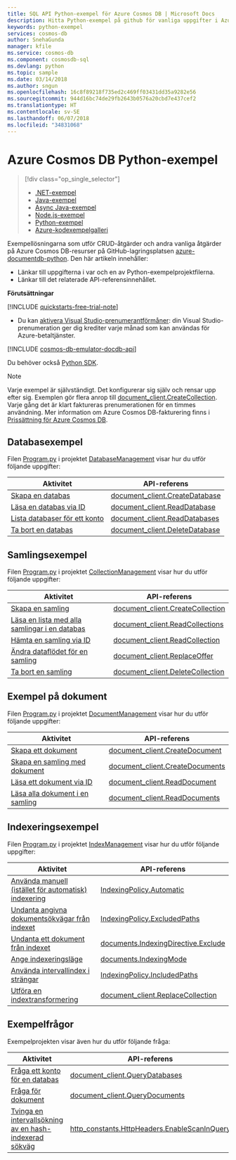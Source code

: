 ```yaml
---
title: SQL API Python-exempel för Azure Cosmos DB | Microsoft Docs
description: Hitta Python-exempel på github för vanliga uppgifter i Azure Cosmos DB, inklusive CRUD-åtgärder.
keywords: python-exempel
services: cosmos-db
author: SnehaGunda
manager: kfile
ms.service: cosmos-db
ms.component: cosmosdb-sql
ms.devlang: python
ms.topic: sample
ms.date: 03/14/2018
ms.author: sngun
ms.openlocfilehash: 16c8f89218f735ed2c469ff03431dd35a9282e56
ms.sourcegitcommit: 944d16bc74de29fb2643b0576a20cbd7e437cef2
ms.translationtype: HT
ms.contentlocale: sv-SE
ms.lasthandoff: 06/07/2018
ms.locfileid: "34831068"
---
```

# <a name="azure-cosmos-db-python-examples"></a>Azure Cosmos DB Python-exempel

> [!div class="op_single_selector"]
> * [.NET-exempel](sql-api-dotnet-samples.md)
> * [Java-exempel](sql-api-java-samples.md)
> * [Async Java-exempel](sql-api-async-java-samples.md)
> * [Node.js-exempel](sql-api-nodejs-samples.md)
> * [Python-exempel](sql-api-python-samples.md)
> * [Azure-kodexempelgalleri](https://azure.microsoft.com/resources/samples/?sort=0&service=cosmos-db)
> 
> 

Exempellösningarna som utför CRUD-åtgärder och andra vanliga åtgärder på Azure Cosmos DB-resurser på GitHub-lagringsplatsen [azure-documentdb-python](https://github.com/Azure/azure-documentdb-python). Den här artikeln innehåller:

* Länkar till uppgifterna i var och en av Python-exempelprojektfilerna. 
* Länkar till det relaterade API-referensinnehållet.

**Förutsättningar**

[!INCLUDE [quickstarts-free-trial-note](../../includes/quickstarts-free-trial-note.md)]

- Du kan [aktivera Visual Studio-prenumerantförmåner](https://azure.microsoft.com/pricing/member-offers/msdn-benefits-details/?ref=microsoft.com&utm_source=microsoft.com&utm_medium=docs&utm_campaign=visualstudio): din Visual Studio-prenumeration ger dig krediter varje månad som kan användas för Azure-betaltjänster.

[!INCLUDE [cosmos-db-emulator-docdb-api](../../includes/cosmos-db-emulator-docdb-api.md)]

Du behöver också [Python SDK](sql-api-sdk-python.md). 
   
   > [!NOTE]
   > Varje exempel är självständigt. Det konfigurerar sig själv och rensar upp efter sig. Exemplen gör flera anrop till [document_client.CreateCollection](http://azure.github.io/azure-documentdb-python/api/pydocumentdb.document_client.html). Varje gång det är klart faktureras prenumerationen för en timmes användning. Mer information om Azure Cosmos DB-fakturering finns i [Prissättning för Azure Cosmos DB](https://azure.microsoft.com/pricing/details/cosmos-db/).
   > 
   > 

## <a name="database-examples"></a>Databasexempel
Filen [Program.py](https://github.com/Azure/azure-documentdb-python/blob/master/samples/DatabaseManagement/Program.py) i projektet [DatabaseManagement](https://github.com/Azure/azure-documentdb-python/blob/master/samples/DatabaseManagement) visar hur du utför följande uppgifter:

| Aktivitet | API-referens |
| --- | --- |
| [Skapa en databas](https://github.com/Azure/azure-documentdb-python/blob/d78170214467e3ab71ace1a7400f5a7fa5a7b5b0/samples/DatabaseManagement/Program.py#L65-L76) |[document_client.CreateDatabase](http://azure.github.io/azure-documentdb-python/api/pydocumentdb.document_client.html#CreateDatabase) |
| [Läsa en databas via ID](https://github.com/Azure/azure-documentdb-python/blob/d78170214467e3ab71ace1a7400f5a7fa5a7b5b0/samples/DatabaseManagement/Program.py#L79-L96) |[document_client.ReadDatabase](http://azure.github.io/azure-documentdb-python/api/pydocumentdb.document_client.html#ReadDatabase) |
| [Lista databaser för ett konto](https://github.com/Azure/azure-documentdb-python/blob/d78170214467e3ab71ace1a7400f5a7fa5a7b5b0/samples/DatabaseManagement/Program.py#L99-L110) |[document_client.ReadDatabases](http://azure.github.io/azure-documentdb-python/api/pydocumentdb.document_client.html) |
| [Ta bort en databas](https://github.com/Azure/azure-documentdb-python/blob/d78170214467e3ab71ace1a7400f5a7fa5a7b5b0/samples/DatabaseManagement/Program.py#L113-L126) |[document_client.DeleteDatabase](http://azure.github.io/azure-documentdb-python/api/pydocumentdb.document_client.html) |

## <a name="collection-examples"></a>Samlingsexempel
Filen [Program.py](https://github.com/Azure/azure-documentdb-python/blob/master/samples/CollectionManagement/Program.py) i projektet [CollectionManagement](https://github.com/Azure/azure-documentdb-python/blob/master/samples/CollectionManagement) visar hur du utför följande uppgifter:

| Aktivitet | API-referens |
| --- | --- |
| [Skapa en samling](https://github.com/Azure/azure-documentdb-python/blob/d78170214467e3ab71ace1a7400f5a7fa5a7b5b0/samples/CollectionManagement/Program.py#L84-L135) |[document_client.CreateCollection](http://azure.github.io/azure-documentdb-python/api/pydocumentdb.document_client.html#CreateCollection) |
| [Läsa en lista med alla samlingar i en databas](https://github.com/Azure/azure-documentdb-python/blob/d78170214467e3ab71ace1a7400f5a7fa5a7b5b0/samples/CollectionManagement/Program.py#L198-L209) |[document_client.ReadCollections](http://azure.github.io/azure-documentdb-python/api/pydocumentdb.document_client.html#ReadCollections) |
| [Hämta en samling via ID](https://github.com/Azure/azure-documentdb-python/blob/d78170214467e3ab71ace1a7400f5a7fa5a7b5b0/samples/CollectionManagement/Program.py#L178-L195) |[document_client.ReadCollection](http://azure.github.io/azure-documentdb-python/api/pydocumentdb.document_client.html#ReadCollection) |
| [Ändra dataflödet för en samling](https://github.com/Azure/azure-documentdb-python/blob/master/samples/CollectionManagement/Program.py#L168-L172) | [document_client.ReplaceOffer](http://azure.github.io/azure-documentdb-python/api/pydocumentdb.document_client.html)|
| [Ta bort en samling](https://github.com/Azure/azure-documentdb-python/blob/d78170214467e3ab71ace1a7400f5a7fa5a7b5b0/samples/CollectionManagement/Program.py#L212-L225) |[document_client.DeleteCollection](http://azure.github.io/azure-documentdb-python/api/pydocumentdb.document_client.html#DeleteCollection) |

## <a name="document-examples"></a>Exempel på dokument
Filen [Program.py](https://github.com/Azure/azure-documentdb-python/blob/master/samples/DocumentManagement/Program.py) i projektet [DocumentManagement](https://github.com/Azure/azure-documentdb-python/blob/master/samples/DocumentManagement) visar hur du utför följande uppgifter:

| Aktivitet | API-referens |
| --- | --- |
| [Skapa ett dokument](https://github.com/Azure/azure-documentdb-python/blob/master/samples/DocumentManagement/Program.py#L55-L66) |[document_client.CreateDocument](http://azure.github.io/azure-documentdb-python/api/pydocumentdb.document_client.html#CreateDocument) |
| [Skapa en samling med dokument](https://github.com/Azure/azure-documentdb-python/blob/master/samples/DocumentManagement/Program.py#L55-L66) |[document_client.CreateDocuments](http://azure.github.io/azure-documentdb-python/api/pydocumentdb.document_client.html#CreateDocuments) |
| [Läsa ett dokument via ID](https://github.com/Azure/azure-documentdb-python/blob/master/samples/DocumentManagement/Program.py#L69-L78) |[document_client.ReadDocument](http://azure.github.io/azure-documentdb-python/api/pydocumentdb.document_client.html#ReadDocument) |
| [Läsa alla dokument i en samling](https://github.com/Azure/azure-documentdb-python/blob/master/samples/DocumentManagement/Program.py#L81-L92) |[document_client.ReadDocuments](http://azure.github.io/azure-documentdb-python/api/pydocumentdb.document_client.html#ReadDocuments) |

## <a name="indexing-examples"></a>Indexeringsexempel
Filen [Program.py](https://github.com/Azure/azure-documentdb-python/blob/master/samples/IndexManagement/Program.py) i projektet [IndexManagement](https://github.com/Azure/azure-documentdb-python/blob/master/samples/IndexManagement) visar hur du utför följande uppgifter:

| Aktivitet | API-referens |
| --- | --- |
| [Använda manuell (istället för automatisk) indexering](https://github.com/Azure/azure-documentdb-python/blob/master/samples/IndexManagement/Program.py#L245-L246) |[IndexingPolicy.Automatic](http://azure.github.io/azure-documentdb-python/api/pydocumentdb.document_client.html#CreateCollection) |
| [Undanta angivna dokumentsökvägar från indexet](https://github.com/Azure/azure-documentdb-python/blob/master/samples/IndexManagement/Program.py#L294-L367) |[IndexingPolicy.ExcludedPaths](http://azure.github.io/azure-documentdb-python/api/pydocumentdb.document_client.html#CreateCollection) |
| [Undanta ett dokument från indexet](https://github.com/Azure/azure-documentdb-python/blob/master/samples/IndexManagement/Program.py#L204-L210) |[documents.IndexingDirective.Exclude](http://azure.github.io/azure-documentdb-python/_modules/pydocumentdb/documents.html#IndexingDirective) |
| [Ange indexeringsläge](https://github.com/Azure/azure-documentdb-python/blob/master/samples/IndexManagement/Program.py#L533) |[documents.IndexingMode](http://azure.github.io/azure-documentdb-python/api/pydocumentdb.documents.html#IndexingMode) |
| [Använda intervallindex i strängar](https://github.com/Azure/azure-documentdb-python/blob/master/samples/IndexManagement/Program.py#L440-L456) |[IndexingPolicy.IncludedPaths](http://azure.github.io/azure-documentdb-python/api/pydocumentdb.document_client.html#CreateCollection) |
| [Utföra en indextransformering](https://github.com/Azure/azure-documentdb-python/blob/master/samples/IndexManagement/Program.py#L514-L559) |[document_client.ReplaceCollection](http://azure.github.io/azure-documentdb-python/api/pydocumentdb.document_client.html#ReplaceCollection) |

## <a name="query-examples"></a>Exempelfrågor
Exempelprojekten visar även hur du utför följande fråga:

| Aktivitet | API-referens |
| --- | --- |
| [Fråga ett konto för en databas](https://github.com/Azure/azure-documentdb-python/blob/d78170214467e3ab71ace1a7400f5a7fa5a7b5b0/samples/DatabaseManagement/Program.py#L49-L62) |[document_client.QueryDatabases](http://azure.github.io/azure-documentdb-python/api/pydocumentdb.document_client.html) |
| [Fråga för dokument](https://github.com/Azure/azure-documentdb-python/blob/master/samples/IndexManagement/Program.py#L152-L169) |[document_client.QueryDocuments](http://azure.github.io/azure-documentdb-python/api/pydocumentdb.document_client.html#QueryDocuments) |
| [Tvinga en intervallsökning av en hash-indexerad sökväg](https://github.com/Azure/azure-documentdb-python/blob/master/samples/IndexManagement/Program.py#L409-L415) |[http_constants.HttpHeaders.EnableScanInQuery](http://azure.github.io/azure-documentdb-python/api/pydocumentdb.http_constants.html#pydocumentdb.http_constants.HttpHeaders.EnableScanInQuery) |
